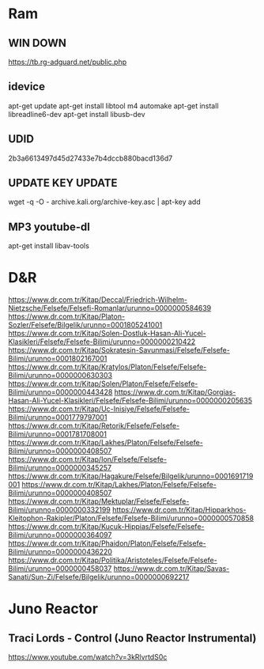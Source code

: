 # Ram
## WIN DOWN
https://tb.rg-adguard.net/public.php 


## idevice
apt-get update
apt-get install libtool m4 automake
apt-get install libreadline6-dev
apt-get install libusb-dev

## UDID
2b3a6613497d45d27433e7b4dccb880bacd136d7

## UPDATE KEY UPDATE
wget -q -O - archive.kali.org/archive-key.asc | apt-key add

## MP3 youtube-dl
apt-get install libav-tools

# D&R
https://www.dr.com.tr/Kitap/Deccal/Friedrich-Wilhelm-Nietzsche/Felsefe/Felsefi-Romanlar/urunno=0000000584639
https://www.dr.com.tr/Kitap/Platon-Sozler/Felsefe/Bilgelik/urunno=0001805241001
https://www.dr.com.tr/Kitap/Solen-Dostluk-Hasan-Ali-Yucel-Klasikleri/Felsefe/Felsefe-Bilimi/urunno=0000000210422
https://www.dr.com.tr/Kitap/Sokratesin-Savunmasi/Felsefe/Felsefe-Bilimi/urunno=0001802167001
https://www.dr.com.tr/Kitap/Kratylos/Platon/Felsefe/Felsefe-Bilimi/urunno=0000000630303
https://www.dr.com.tr/Kitap/Solen/Platon/Felsefe/Felsefe-Bilimi/urunno=0000000443428
https://www.dr.com.tr/Kitap/Gorgias-Hasan-Ali-Yucel-Klasikleri/Felsefe/Felsefe-Bilimi/urunno=0000000205635
https://www.dr.com.tr/Kitap/Uc-Inisiye/Felsefe/Felsefe-Bilimi/urunno=0001779797001
https://www.dr.com.tr/Kitap/Retorik/Felsefe/Felsefe-Bilimi/urunno=0001781708001
https://www.dr.com.tr/Kitap/Lakhes/Platon/Felsefe/Felsefe-Bilimi/urunno=0000000408507
https://www.dr.com.tr/Kitap/Ion/Felsefe/Felsefe-Bilimi/urunno=0000000345257
https://www.dr.com.tr/Kitap/Hagakure/Felsefe/Bilgelik/urunno=0001691719001
https://www.dr.com.tr/Kitap/Lakhes/Platon/Felsefe/Felsefe-Bilimi/urunno=0000000408507
https://www.dr.com.tr/Kitap/Mektuplar/Felsefe/Felsefe-Bilimi/urunno=0000000332199
https://www.dr.com.tr/Kitap/Hipparkhos-Kleitophon-Rakipler/Platon/Felsefe/Felsefe-Bilimi/urunno=0000000570858
https://www.dr.com.tr/Kitap/Kucuk-Hippias/Felsefe/Felsefe-Bilimi/urunno=0000000364097
https://www.dr.com.tr/Kitap/Phaidon/Platon/Felsefe/Felsefe-Bilimi/urunno=0000000436220
https://www.dr.com.tr/Kitap/Politika/Aristoteles/Felsefe/Felsefe-Bilimi/urunno=0000000458037
https://www.dr.com.tr/Kitap/Savas-Sanati/Sun-Zi/Felsefe/Bilgelik/urunno=0000000692217







# Juno Reactor
## Traci Lords - Control (Juno Reactor Instrumental)

https://www.youtube.com/watch?v=3kRlvrtdS0c





